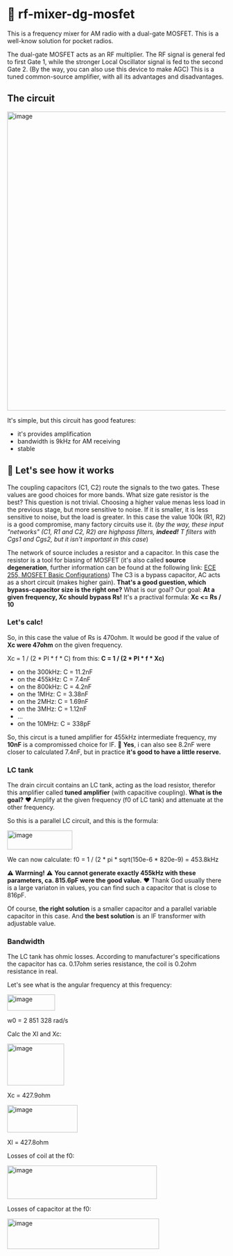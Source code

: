 # 🚀 rf-mixer-dg-mosfet

This is a frequency mixer for AM radio with a dual-gate MOSFET. This is a well-know solution for pocket radios.

The dual-gate MOSFET acts as an RF multiplier. The RF signal is general fed to first Gate 1,  while the stronger Local Oscillator signal is fed to the second Gate 2. (By the way, you can also use this device to make AGC) This is a tuned common-source amplifier, with all its advantages and disadvantages.

## The circuit

<img width="711" height="687" alt="image" src="https://github.com/user-attachments/assets/856e7a13-110a-4c03-833a-be842db9d888" />

It's simple, but this circuit has good features:

- it's provides amplification
- bandwidth is 9kHz for AM receiving
- stable

## 🧭 Let's see how it works

The coupling capacitors (C1, C2) route the signals to the two gates. These values are good choices for more bands. What size gate resistor is the best? This question is not trivial. Choosing a higher value menas less load in the previous stage, but more sensitive to noise. If it is smaller, it is less sensitive to noise, but the load is greater. In this case the value 100k (R1, R2) is a good compromise, many factory circuits use it. (*by the way, these input "networks" (C1, R1 and C2, R2) are highpass filters,  **indeed!** T filters with Cgs1 and Cgs2, but it isn't important in this case*)

The network of source includes a resistor and a capacitor. In this case the resistor is a tool for biasing of MOSFET (it's also called **source degeneration**, further information can be found at the following link: [ECE 255, MOSFET Basic
Configurations](https://engineering.purdue.edu/wcchew/ece255s18/ece%20255%20s18%20latex%20pdf%20files/ece255Lecture_16_Mar8_MOSFET_Basic_Config.pdf)) The C3 is a bypass capacitor, AC acts as a short circuit (makes higher gain). **That's a good guestion, which bypass-capacitor size is the right one?** What is our goal? Our goal: **At a given frequency, Xc should bypass Rs!** It's a practival formula: **Xc <= Rs / 10** 

### Let's calc!

So, in this case the value of Rs is 470ohm. It would be good if the value of **Xc were 47ohm** on the given frequency. 

Xc = 1 / (2 * PI * f * C) from this: **C = 1 / (2 * PI * f * Xc)**

 - on the 300kHz: C = 11.2nF
 - on the 455kHz: C = 7.4nF
 - on the 800kHz: C = 4.2nF
 - on the 1MHz: C = 3.38nF
 - on the 2MHz: C = 1.69nF
 - on the 3MHz: C = 1.12nF
 - ...
 - on the 10MHz: C = 338pF

So, this circut is a tuned amplifier for 455kHz intermediate frequency, my **10nF** is a compromissed choice for IF. 🖤 **Yes**, i can also see 8.2nF were closer to calculated 7.4nF, but in practice **it's good to have a little reserve.**

### LC tank

The drain circuit contains an LC tank, acting as the load resistor, therefor this amplifier called **tuned amplifier** (with capacitive coupling). **What is the goal?** ❤️ Amplify at the given frequency (f0 of LC tank) and attenuate at the other frequency.

So this is a parallel LC circuit, and this is the formula:

<img width="150" height="44" alt="image" src="https://github.com/user-attachments/assets/beb8ffd4-24f7-46f2-979e-e31d14379a7a" />

We can now calculate: f0 = 1 / (2 * pi * sqrt(150e-6 * 820e-9) = 453.8kHz

⚠️ **Warrning!** ⚠️ **You cannot generate exactly 455kHz with these parameters, ca. 815.6pF were the good value.** ❤️ Thank God usually there is a large variaton in values, you can find such a capacitor that is close to 816pF. 

Of course, **the right solution** is a smaller capacitor and a parallel variable capacitor in this case. And **the best solution** is an IF transformer with adjustable value.

### Bandwidth

The LC tank has ohmic losses. According to manufacturer's specifications the capacitor has ca. 0.17ohm series resistance, the coil is 0.2ohm resistance in real.

Let's see what is the angular frequency at this frequency: 

<img width="110" height="37" alt="image" src="https://github.com/user-attachments/assets/fab48ce1-5305-4def-b4fe-db941b0b031b" />

w0 = 2 851 328 rad/s

Calc the Xl and Xc:

<img width="131" height="96" alt="image" src="https://github.com/user-attachments/assets/c237dd7d-b53c-4294-8aef-d6de82970351" />

Xc = 427.9ohm

<img width="162" height="63" alt="image" src="https://github.com/user-attachments/assets/64658592-6e54-4301-9101-f22d655017ce" />

Xl = 427.8ohm

Losses of coil at the f0:

<img width="345" height="77" alt="image" src="https://github.com/user-attachments/assets/bd5f142b-a1d4-4b1e-b4ed-1ec57fddf457" />

Losses of capacitor at the f0:

<img width="350" height="70" alt="image" src="https://github.com/user-attachments/assets/2a81801a-d4ec-4867-af34-7db26939ef56" />





